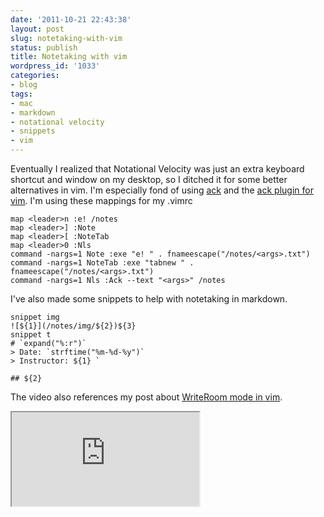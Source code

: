 ```yaml
---
date: '2011-10-21 22:43:38'
layout: post
slug: notetaking-with-vim
status: publish
title: Notetaking with vim
wordpress_id: '1033'
categories:
- blog
tags:
- mac
- markdown
- notational velocity
- snippets
- vim
---
```


Eventually I realized that Notational Velocity was just an extra keyboard shortcut and window on my desktop, so I ditched it for some better alternatives in vim. I'm especially fond of using [ack](http://betterthangrep.com/) and the [ack plugin for vim](https://github.com/mileszs/ack.vim). I'm using these mappings for my .vimrc

```
map <leader>n :e! /notes
map <leader>] :Note
map <leader>[ :NoteTab
map <leader>0 :Nls
command -nargs=1 Note :exe "e! " . fnameescape("/notes/<args>.txt")
command -nargs=1 NoteTab :exe "tabnew " . fnameescape("/notes/<args>.txt")
command -nargs=1 Nls :Ack --text "<args>" /notes
```

I've also made some snippets to help with notetaking in markdown.

```
snippet img
![${1}](/notes/img/${2})${3}
snippet t
# `expand("%:r")`
> Date: `strftime("%m-%d-%y")`
> Instructor: ${1} `

## ${2}
```

The video also references my post about [WriteRoom mode in vim](http://connermcd.com/blog/2011/10/12/using-vim-in-place-of-writeroom/).

<div class="youtube"><iframe src="http://www.youtube.com/embed/HJ93UYeaoww"></iframe></div>
